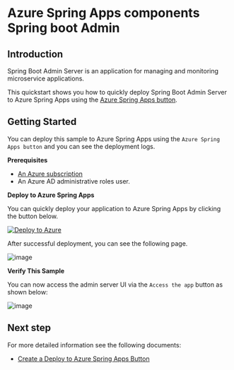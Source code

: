 # Azure Spring Apps components Spring boot Admin

## Introduction

Spring Boot Admin Server is an application for managing and monitoring microservice applications.

This quickstart shows you how to quickly deploy Spring Boot Admin Server to Azure Spring Apps using the [Azure Spring Apps button](https://hui1110.github.io/NubesGen/asa-button/overview/).

## Getting Started

You can deploy this sample to Azure Spring Apps using the `Azure Spring Apps button` and you can see the deployment logs.

**Prerequisites**

- [An Azure subscription](https://azure.microsoft.com/free/)
- An Azure AD administrative roles user.

**Deploy to Azure Spring Apps**

You can quickly deploy your application to Azure Spring Apps by clicking the button below.

[![Deploy to Azure](https://springappsbutton.blob.core.windows.net/deploy/Azure-Spring-Apps-button.svg)](https://aka.ms/spring/asa-button?url=https://github.com/Azure-Samples/ASA-Samples-Web-Application&branch=quickstart&module=web)

After successful deployment, you can see the following page.

![image](https://github.com/hui1110/asa-components-spring-boot-admin/assets/58474919/53ef0566-d7e3-4a57-b188-62d3eb5998ef)


**Verify This Sample**

You can now access the admin server UI via the `Access the app` button as shown below:

![image](https://github.com/hui1110/azure-spring-admin/assets/58474919/90c4096e-868d-4801-a46a-d46f6bfee447)

## Next step

For more detailed information see the following documents:

- [Create a Deploy to Azure Spring Apps Button](https://hui1110.github.io/NubesGen/asa-button/quick-start/)
